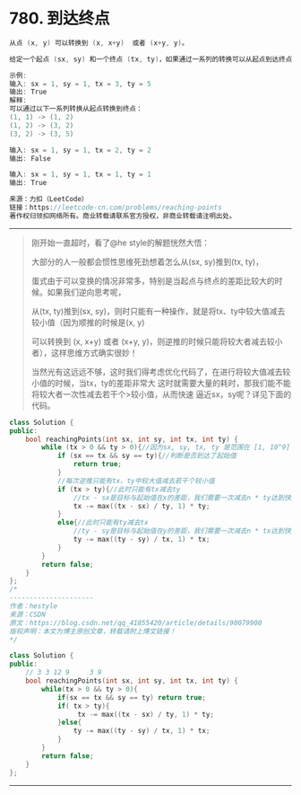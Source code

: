 # 780. 到达终点

```c++
从点 (x, y) 可以转换到 (x, x+y)  或者 (x+y, y)。

给定一个起点 (sx, sy) 和一个终点 (tx, ty)，如果通过一系列的转换可以从起点到达终点，则返回 True ，否则返回 False。

示例:
输入: sx = 1, sy = 1, tx = 3, ty = 5
输出: True
解释:
可以通过以下一系列转换从起点转换到终点：
(1, 1) -> (1, 2)
(1, 2) -> (3, 2)
(3, 2) -> (3, 5)

输入: sx = 1, sy = 1, tx = 2, ty = 2
输出: False

输入: sx = 1, sy = 1, tx = 1, ty = 1
输出: True

来源：力扣（LeetCode）
链接：https://leetcode-cn.com/problems/reaching-points
著作权归领扣网络所有。商业转载请联系官方授权，非商业转载请注明出处。
```

---

>刚开始一直超时，看了@he style的解题恍然大悟：
>
>大部分的人一般都会惯性思维死劲想着怎么从(sx, sy)推到(tx, ty)，
>
>蛋式由于可以变换的情况非常多，特别是当起点与终点的差距比较大的时候。如果我们逆向思考呢，
>
>从(tx, ty)推到(sx, sy)，则时只能有一种操作，就是将tx、ty中较大值减去较小值（因为顺推的时候是(x, y)
>
> 可以转换到 (x, x+y) 或者 (x+y, y)，则逆推的时候只能将较大者减去较小者），这样思维方式确实很妙！
>
>
>当然光有这远远不够，这时我们得考虑优化代码了，在进行将较大值减去较小值的时候，当tx，ty的差距非常大 这时就需要大量的耗时，那我们能不能将较大者一次性减去若干个>较小值，从而快速 逼近sx，sy呢？详见下面的代码。

```c++
class Solution {
public:
    bool reachingPoints(int sx, int sy, int tx, int ty) {
        while (tx > 0 && ty > 0){//因为sx, sy, tx, ty 是范围在 [1, 10^9] 的整数，逆推不能出界
            if (sx == tx && sy == ty){//判断是否到达了起始值
                return true;
            }
            //每次逆推只能有tx、ty中较大值减去若干个较小值
            if (tx > ty){//此时只能有tx减去ty
                //tx - sx是目标与起始值在x的差距，我们需要一次减去n * ty达到快速逼近sx的目的
                tx -= max((tx - sx) / ty, 1) * ty;
            }
            else{//此时只能有ty减去tx
                //ty - sy是目标与起始值在y的差距，我们需要一次减去n * tx达到快速逼近sy的目的
                ty -= max((ty - sy) / tx, 1) * tx;
            }
        }
        return false;
    }
};
/*
--------------------- 
作者：hestyle 
来源：CSDN 
原文：https://blog.csdn.net/qq_41855420/article/details/90079900 
版权声明：本文为博主原创文章，转载请附上博文链接！
*/
```

```c++
class Solution {
public:
    // 3 3 12 9     3 9
    bool reachingPoints(int sx, int sy, int tx, int ty) {
        while(tx > 0 && ty > 0){
            if(sx == tx && sy == ty) return true;
            if( tx > ty){
                 tx -= max((tx - sx) / ty, 1) * ty;
            }else{
                ty -= max((ty - sy) / tx, 1) * tx;
            }
        }
        return false;
    }
};
```

---



